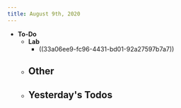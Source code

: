```yaml
---
title: August 9th, 2020
---
```


- **To-Do**
	- **Lab**
		- ((33a06ee9-fc96-4431-bd01-92a27597b7a7))
	- **Other**
		-
	- **Yesterday's Todos**
		-